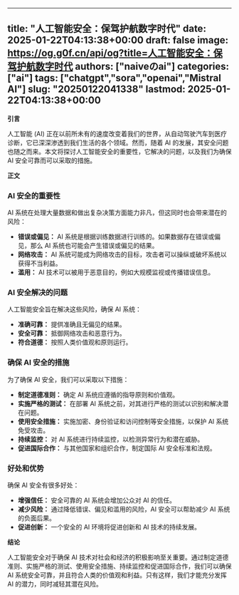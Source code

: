 
---
title: "人工智能安全：保驾护航数字时代"
date: 2025-01-22T04:13:38+00:00
draft: false
image: https://og.g0f.cn/api/og?title=人工智能安全：保驾护航数字时代
authors: ["naiveのai"]
categories: ["ai"]
tags: ["chatgpt","sora","openai","Mistral AI"]
slug: "20250122041338"
lastmod: 2025-01-22T04:13:38+00:00
---
**引言**

人工智能 (AI) 正在以前所未有的速度改变着我们的世界，从自动驾驶汽车到医疗诊断，它已深深渗透到我们生活的各个领域。然而，随着 AI 的发展，其安全问题也随之而来。本文将探讨人工智能安全的重要性，它解决的问题，以及我们为确保 AI 安全可靠而可以采取的措施。

**正文**

### AI 安全的重要性

AI 系统在处理大量数据和做出复杂决策方面能力非凡，但这同时也会带来潜在的风险：

- **错误或偏见：** AI 系统是根据训练数据进行训练的。如果数据存在错误或偏见，那么 AI 系统也可能会产生错误或偏见的结果。
- **网络攻击：** AI 系统可能成为网络攻击的目标，攻击者可以操纵或破坏系统以获得不当利益。
- **滥用：** AI 技术可以被用于恶意目的，例如大规模监视或传播错误信息。

### AI 安全解决的问题

人工智能安全旨在解决这些风险，确保 AI 系统：

- **准确可靠：** 提供准确且无偏见的结果。
- **安全可靠：** 抵御网络攻击和恶意行为。
- **符合道德：** 按照人类价值观和原则运行。

### 确保 AI 安全的措施

为了确保 AI 安全，我们可以采取以下措施：

- **制定道德准则：** 确定 AI 系统应遵循的指导原则和价值观。
- **实施严格的测试：** 在部署 AI 系统之前，对其进行严格的测试以识别和解决潜在问题。
- **使用安全措施：** 实施加密、身份验证和访问控制等安全措施，以保护 AI 系统免受攻击。
- **持续监控：** 对 AI 系统进行持续监控，以检测异常行为和潜在威胁。
- **促进国际合作：** 与其他国家和组织合作，制定国际 AI 安全标准和法规。

### 好处和优势

确保 AI 安全有很多好处：

- **增强信任：** 安全可靠的 AI 系统会增加公众对 AI 的信任。
- **减少风险：** 通过降低错误、偏见和滥用的风险，AI 安全可以帮助减少 AI 系统的负面后果。
- **促进创新：** 一个安全的 AI 环境将促进创新和 AI 技术的持续发展。

**结论**

人工智能安全对于确保 AI 技术对社会和经济的积极影响至关重要。通过制定道德准则、实施严格的测试、使用安全措施、持续监控和促进国际合作，我们可以确保 AI 系统安全可靠，并且符合人类的价值观和利益。只有这样，我们才能充分发挥 AI 的潜力，同时减轻其潜在风险。